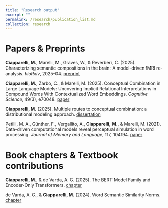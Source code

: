 ```yaml
---
title: "Research output"
excerpt: ""
permalink: /research/publication_list.md
collection: research
---
```


Papers & Preprints
======
**Ciapparelli, M.**, Marelli, M., Graves, W., & Reverberi, C. (2025). Characterizing semantic compositions in the brain: A model-driven fMRI re-analysis. *bioRxiv*, 2025-04.
[preprint](https://doi.org/10.1101/2025.04.25.650708)

**Ciapparelli, M.**, Zarbo, C., & Marelli, M. (2025). Conceptual Combination in Large Language Models: Uncovering Implicit Relational Interpretations in Compound Words With Contextualized Word Embeddings. *Cognitive Science*, 49(3), e70048.
[paper](https://doi.org/10.1111/cogs.70048)

**Ciapparelli, M.** (2025). Multiple routes to conceptual combination: a distributional modeling approach.
[dissertation](https://boa.unimib.it/handle/10281/540841)

Petilli, M. A., Günther, F., Vergallito, A., **Ciapparelli, M.**, & Marelli, M. (2021). Data-driven computational models reveal perceptual simulation in word processing. *Journal of Memory and Language*, 117, 104194.
[paper](https://doi.org/10.1016/j.jml.2020.104194)

Book chapters & Textbook contributions
======
**Ciapparelli, M.**, & de Varda, A. G. (2025). The BERT Model Family and Encoder-Only Transformers.
[chapter](https://doi.org/10.1016/B978-0-323-95504-1.00507-X)

de Varda, A. G., & **Ciapparelli, M.** (2024). Word Semantic Similarity Norms.
[chapter](https://doi.org/10.1016/B978-0-323-95504-1.00176-9)

